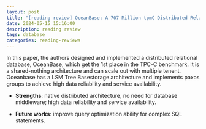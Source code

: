 ```yaml
---
layout: post
title: "[reading review] OceanBase: A 707 Million tpmC Distributed Relational Database System"
date: 2024-05-15 15:16:00
description: reading review
tags: database
categories: reading-reviews
---
```


In this paper, the authors designed and implemented a distributed relational database, OceanBase, which get the 1st place in the TPC-C benchmark. It is a shared-nothing architecture and can scale out with multiple tenent. Oceanbase has a LSM Tree Basestorage architecture and implements paxos groups to achieve high data reliability and service availability.

- **Strengths**: native distributed architecture, no need for database middleware; high data reliability and service availability.

- **Future works**: improve query optimization ability for complex SQL statements.
